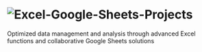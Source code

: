 # ![Excel-Google-Sheets-Projects](https://upload.wikimedia.org/wikipedia/commons/4/40/Microsoft-excel.png) 
Optimized data management and analysis through advanced Excel functions and collaborative Google Sheets solutions
